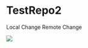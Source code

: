 # TestRepo2
Local Change
Remote Change

<img src="https://github.com/CNA-Tech/PKS-Ninja/blob/master/LabGuides/DeployFirstCluster-DC1610/images/2018-10-24-05-19-50.png">

